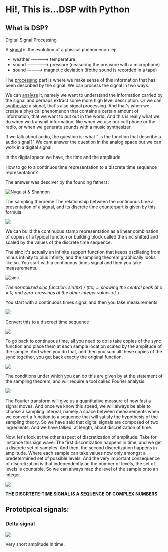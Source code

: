 # Hi!, This is...DSP with Python

## What is DSP?

Digital Signal Processing

A <u>signal</u> is the evolution of a phisical phenomenon.
ej:

- weather ------> temperature
- sound --------> pressure (neasuring the preasure with a microphone)
- sound -----> magnetic deviation (ifbthe sound is recorded in a tape)

The <u>processing</u> part is where we make sense of this information that has been described by the signal. We can process the signal in two ways.

We can <u>analyze</u> it, namely we want to understand the information carried by the signal and perhaps extract some more high level description. Or we can <u>synthesize</u> a signal, that's also signal processing. And that's when we create a physical phenomenon that contains a certain amount of information, that we want to put out in the world. And this is really what we do when we transmit information, like when we use our cell phone or the radio, or when we generate sounds with a music synthesizer.

If we talk about audio, the question is: what <q> is the function that describe a audio signal?</q>
We cant answer the question in the analog space but we can work in a digital signal.

In the digital space we have, the time and the amplitude.

How to go to a continuos time representation to a discrete time sequence representation?

The answer was desciver by the founding fathers:

![Nyquist & Shannon](img/nyquist_shannon.png)

The sampling theoreme
The relationship between the continuous time a presentation of a signal, and its discrete time counterpart is given by this formula.

![](img/sampling-theoreme.png)

We can build the continuous stamp representation as a linear combination of copies of a typical function or building block called the sinc shifted and scaled by the values of the discrete time sequence.

The sinc it's actually an infinite support function that keeps oscillating from minus infinity to plus infinity, and the sampling theorem graphically looks like so. You start with a continuous times signal and then you take measurements.

![sinc](img/sinc-function.png)

<i>The normalized sinc function: sin(πx) / (πx) ... showing the central peak at x = 0, and zero-crossings at the other integer values of x.</i>

You start with a continuous times signal and then you take measurements

![](img/01.continous.png)

Convert this to a discreet time sequence

![](img/02.discrete.png)

To go back to continuous time, all you need to do is take copies of the sync function and place them at each sample location scaled by the amplitude of the sample.
And when you do that, and then you sum all these copies of the sync together, you get back exactly the original function.

![](img/03.original.png)

The conditions under which you can do this are given by at the statement of the sampling theorem, and will require a tool called Fourier analysis.

![](img/fourier.jpg)

The Fourier transform will give us a quantitative measure of how fast a signal moves. And once we know this speed, we will always be able to choose a sampling interval, namely a space between measurements when we convert a function to a sequence that will satisfy the hypothesis of the sampling theory. So we have said that digital signals are composed of two ingredients. And we have talked, at length, about discretization of time.

Now, let's look at the other aspect of discretization of amplitude. Take for instance this sign wave. The first discretization happens in time, and we get a discrete set of samples. And then, the second discretization happens in amplitude. Where each sample can take values now only amongst a predetermined set of possible levels. And the very important consequence of discretization is that independently on the number of levels, the set of levels is countable. So we can always map the level of the sample onto an integer.

![](img/04.amplitude.png)

<b><u>THE DISCRTETE-TIME SIGNAL IS A SEQUENCE OF COMPLEX NUMBERS</u></b>

## Prototipical signals:

### Delta signal

![](img/dirac-delta.png)

Very short amplitude in time.
